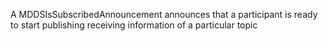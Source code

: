 A MDDSIsSubscribedAnnouncement announces that a participant is ready to start publishing receiving information of a particular topic